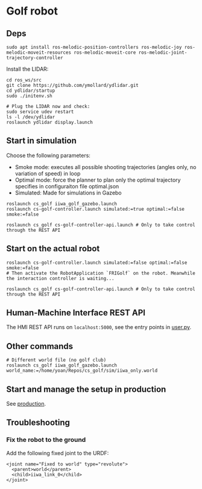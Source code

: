 # Golf robot

## Deps

```
sudo apt install ros-melodic-position-controllers ros-melodic-joy ros-melodic-moveit-resources ros-melodic-moveit-core ros-melodic-joint-trajectory-controller
```
Install the LIDAR:
```
cd ros_ws/src
git clone https://github.com/ymollard/ydlidar.git
cd ydlidar/startup
sudo ./initenv.sh

# Plug the LIDAR now and check:
sudo service udev restart
ls -l /dev/ydlidar
roslaunch ydlidar display.launch
```

## Start in simulation

Choose the following parameters:
* Smoke mode: executes all possible shooting trajectories (angles only, no variation of speed) in loop
* Optimal mode: force the planner to plan only the optimal trajectory specifies in configuraiton file optimal.json
* Simulated: Made for simulations in Gazebo

```
roslaunch cs_golf iiwa_golf_gazebo.launch
roslaunch cs-golf-controller.launch simulated:=true optimal:=false smoke:=false

roslaunch cs_golf cs-golf-controller-api.launch # Only to take control through the REST API

```

## Start on the actual robot
```
roslaunch cs-golf-controller.launch simulated:=false optimal:=false smoke:=false
# Then activate the RobotApplication `FRIGolf` on the robot. Meanwhile the interaction controller is waiting... 

roslaunch cs_golf cs-golf-controller-api.launch # Only to take control through the REST API
```

## Human-Machine Interface REST API
The HMI REST API runs on `localhost:5000`, see the entry points in [user.py](scripts/user.py).

## Other commands
```
# Different world file (no golf club)
roslaunch cs_golf iiwa_golf_gazebo.launch world_name:=/home/yoan/Repos/cs_golf/sim/iiwa_only.world
```

## Start and manage the setup in production
See [production](install/README.md).

## Troubleshooting
### Fix the robot to the ground

Add the following fixed joint to the URDF:
```
<joint name="Fixed to world" type="revolute">
  <parent>world</parent>
  <child>iiwa_link_0</child>
</joint>
```
